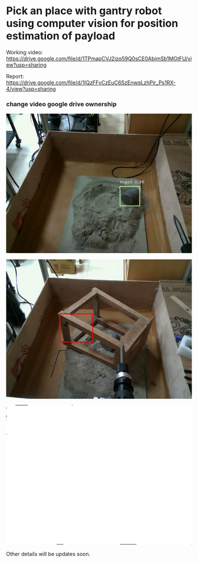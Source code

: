 # Pick an place with gantry robot using computer vision for position estimation of payload


Working video:  https://drive.google.com/file/d/1TPmapCVJ2jzq59Q0sCE0AbimSb1MGtFU/view?usp=sharing

Report: https://drive.google.com/file/d/1IQzFFvCzEuC6SzEnwqLzhPir_Ps1RX-4/view?usp=sharing
### change video google drive ownership

       
![](https://github.com/Mowbray-R-V/Gantry_control-pose_estimation/blob/main/bgr_frame.jpg)

![](https://github.com/Mowbray-R-V/Gantry_control-pose_estimation/blob/main/M_Detection.jpg)

![](https://github.com/Mowbray-R-V/Gantry_control-pose_estimation/blob/main/depth_frame_raw.png)


Other details will be updates soon.
